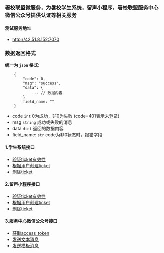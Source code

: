 ### 署校联盟微服务，为暑校学生系统，留声小程序，署校联盟服务中心微信公众号提供认证等相关服务

#### 测试服务地址
- http://42.51.8.152:7070


### 数据返回格式

**统一为 `json` 格式**:
```
    {
        "code": 0,
        "msg": "success",
        "data": {
            ... // 数据内容
        }
        field_name: ""
    }
```
- code `int` 0为成功，非0为失败 (code=401表示未登录)
- msg `string` 成功或失败的消息
- data `dict` 返回的数据内容
- field_name: `str`  code为非0状态时，报错字段


#### 1.学生系统接口
- [验证ticket有效性](docs/stu_system/ticket_authorize.md)
- [根据用户创建ticket](docs/stu_system/create_ticket.md)
- [删除ticket](docs/stu_system/delete_ticket.md)


#### 2.留声小程序接口
- [验证ticket有效性](docs/ugc_system/ticket_authorize.md)
- [根据用户创建ticket](docs/ugc_system/create_ticket.md)
- [删除ticket](docs/ugc_system/delete_ticket.md)


#### 3.服务中心微信公众号接口
- [获取access_token](docs/weixin/get_access_token.md)
- [发送文本消息](docs/weixin/send_text_message.md)
- [发送模板消息](docs/weixin/send_template_message.md)
